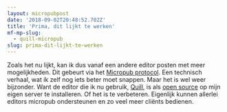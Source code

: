 ```yaml
---
layout: micropubpost
date: '2018-09-02T20:48:52.702Z'
title: 'Prima, dit lijkt te werken'
mf-mp-slug:
  - quill-micropub
slug: prima-dit-lijkt-te-werken
---
```

Zoals het nu lijkt, kan ik dus vanaf een andere editor posten met meer mogelijkheden. Dit gebeurt via het [Micropub protocol](https://micropub.net/draft/). Een technisch verhaal, wat ik zelf nog iets beter moet snappen. Maar het is wel weer bijzonder. Want de editor die ik nu gebruik, [Quill](https://quill.p3k.io/), is als [open source](https://github.com/aaronpk/Quill) op mijn eigen server te installeren. Of het is te verbeteren. Eigenlijk kunnen allerlei editors micropub ondersteunen en zo veel meer cliënts bedienen.
